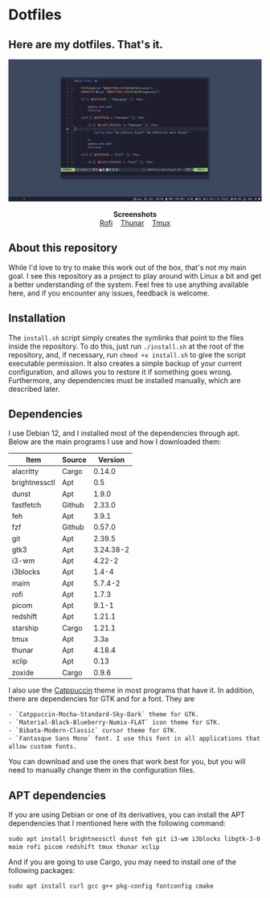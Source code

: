 # Dotfiles

## Here are my dotfiles. That's it.

![Nvim example](images/nvim.png)

<p align="center">
    <b>Screenshots</b><br>
    <a href="images/rofi.png">Rofi</a>&nbsp;&nbsp;&nbsp;
    <a href="images/thunar.png">Thunar</a>&nbsp;&nbsp;&nbsp;
    <a href="images/tmux.png">Tmux</a>
</p>

## About this repository

While I'd love to try to make this work out of the box, that's not my main goal. I see this repository as a project to play around with Linux a bit and get a better understanding of the system. Feel free to use anything available here, and if you encounter any issues, feedback is welcome.

## Installation

The `install.sh` script simply creates the symlinks that point to the files inside the repository. To do this, just run `./install.sh` at the root of the repository, and, if necessary, run `chmod +x install.sh` to give the script executable permission.
It also creates a simple backup of your current configuration, and allows you to restore it if something goes wrong. Furthermore, any dependencies must be installed manually, which are described later.

## Dependencies

I use Debian 12, and I installed most of the dependencies through apt. Below are the main programs I use and how I downloaded them:

| Item          | Source | Version   |
|---------------|--------|-----------|
| alacritty     | Cargo  | 0.14.0    |
| brightnessctl | Apt    | 0.5       |
| dunst         | Apt    | 1.9.0     |
| fastfetch     | Github | 2.33.0    |
| feh           | Apt    | 3.9.1     |
| fzf           | Github | 0.57.0    |
| git           | Apt    | 2.39.5    |
| gtk3          | Apt    | 3.24.38-2 |
| i3-wm         | Apt    | 4.22-2    |
| i3blocks      | Apt    | 1.4-4     |
| maim          | Apt    | 5.7.4-2   |
| rofi          | Apt    | 1.7.3     |
| picom         | Apt    | 9.1-1     |
| redshift      | Apt    | 1.21.1    |
| starship      | Cargo  | 1.21.1    |
| tmux          | Apt    | 3.3a      |
| thunar        | Apt    | 4.18.4    |
| xclip         | Apt    | 0.13      |
| zoxide        | Cargo  | 0.9.6     |

I also use the [Catppuccin](https://github.com/catppuccin/) theme in most programs that have it. In addition, there are dependencies for GTK and for a font. They are

    - `Catppuccin-Mocha-Standard-Sky-Dark` theme for GTK.
    - `Material-Black-Blueberry-Numix-FLAT` icon theme for GTK.
    - `Bibata-Modern-Classic` cursor theme for GTK.
    - `Fantasque Sans Mono` font. I use this font in all applications that allow custom fonts.

You can download and use the ones that work best for you, but you will need to manually change them in the configuration files.

## APT dependencies

If you are using Debian or one of its derivatives, you can install the APT dependencies that I mentioned here with the following command:

```
sudo apt install brightnessctl dunst feh git i3-wm i3blocks libgtk-3-0 maim rofi picom redshift tmux thunar xclip
```

And if you are going to use Cargo, you may need to install one of the following packages:

```
sudo apt install curl gcc g++ pkg-config fontconfig cmake
```
